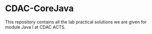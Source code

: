 # CDAC-CoreJava
This repository contains all the lab practical solutions we are given for module Java I at CDAC ACTS.
